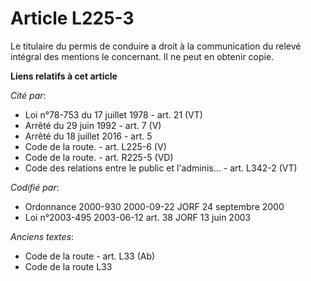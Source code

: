 # Article L225-3

Le titulaire du permis de conduire a droit à la communication du relevé intégral des mentions le concernant. Il ne peut en
obtenir copie.

**Liens relatifs à cet article**

_Cité par_:

  - Loi n°78-753 du 17 juillet 1978 - art. 21 (VT)
  - Arrêté du 29 juin 1992 - art. 7 (V)
  - Arrêté du 18 juillet 2016 - art. 5
  - Code de la route. - art. L225-6 (V)
  - Code de la route. - art. R225-5 (VD)
  - Code des relations entre le public et l'adminis... - art. L342-2 (VT)

_Codifié par_:

  - Ordonnance 2000-930 2000-09-22 JORF 24 septembre 2000
  - Loi n°2003-495 2003-06-12 art. 38 JORF 13 juin 2003

_Anciens textes_:

  - Code de la route - art. L33 (Ab)
  - Code de la route L33

